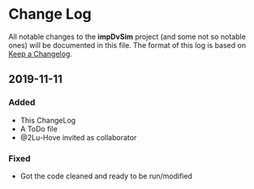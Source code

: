 # Change Log
All notable changes to the **impDvSim** project (and some not so notable ones)
will be documented in this file. The format of this log is based on [Keep a
Changelog][kacl].

## 2019-11-11

### Added
- This ChangeLog
- A ToDo file
- @2Lu-Hove invited as collaborator

### Fixed
- Got the code cleaned and ready to be run/modified

[kacl]: http://keepachangelog.com/
